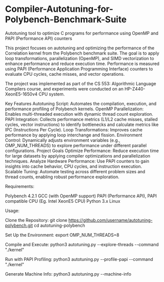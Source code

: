 # Compiler-Autotuning-for-Polybench-Benchmark-Suite
Autotuning tool to optimize C programs for performance using OpenMP and PAPI (Performance API) counters

This project focuses on autotuning and optimizing the performance of the Correlation kernel from the Polybench benchmark suite. The goal is to apply loop transformations, parallelization (OpenMP), and SIMD vectorization to enhance performance and reduce execution time. Performance is measured using PAPI (Performance Application Programming Interface) counters to evaluate CPU cycles, cache misses, and vector operations.

The project was implemented as part of the CS 553: Algorithmic Language Compilers course, and experiments were conducted on an HP-Z440-XeonE5-1650v4 CPU system.

Key Features
Autotuning Script: Automates the compilation, execution, and performance profiling of Polybench kernels.
OpenMP Parallelization: Enables multi-threaded execution with dynamic thread count exploration.
PAPI Integration: Collects performance metrics (L1/L2 cache misses, stalled cycles, vector instructions) to identify bottlenecks and calculate metrics like IPC (Instructions Per Cycle).
Loop Transformations: Improves cache performance by applying loop interchange and fission.
Environment Control: Dynamically adjusts environment variables (e.g., OMP_NUM_THREADS) to explore performance under different parallel configurations.
Project Goals
Optimize Performance: Reduce execution time for large datasets by applying compiler optimizations and parallelization techniques.
Analyze Hardware Performance: Use PAPI counters to gain insights into cache behavior, CPU cycles, and instruction execution.
Scalable Tuning: Automate testing across different problem sizes and thread counts, enabling robust performance exploration.

Requirements:

Polybench 4.2.1
GCC (with OpenMP support)
PAPI (Performance API), PAPI compatible CPU (Eg. Intel XeonE5 CPU) 
Python 3.x
Linux 

Usage:

Clone the Repository:
git clone https://github.com/username/autotuning-polybench.git
cd autotuning-polybench

Set Up the Environment:
export OMP_NUM_THREADS=8

Compile and Execute:
python3 autotuning.py --explore-threads --command "./kernel"

Run with PAPI Profiling:
python3 autotuning.py --profile-papi --command "./kernel"

Generate Machine Info:
python3 autotuning.py --machine-info

